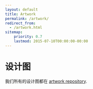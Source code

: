 ```yaml
---
layout: default
title: Artwork
permalink: /artwork/
redirect_from:
  - /artwork.html
sitemap:
    priority: 0.7
    lastmod: 2015-07-10T00:00:00-00:00
---
```


# <i class="fa fa-pencil"></i> 设计图

我们所有的设计图都在 [artwork repository](https://github.com/jhipster/jhipster-artwork).
